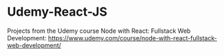 # Udemy-React-JS
Projects from the Udemy course Node with React: Fullstack Web Development: https://www.udemy.com/course/node-with-react-fullstack-web-development/
